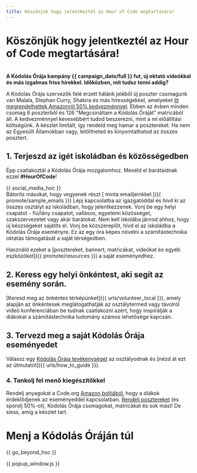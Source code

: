```yaml
---
title: Köszönjük hogy jelentkeztél az Hour of Code megtartására!
---
```


# Köszönjük hogy jelentkeztél az Hour of Code megtartására!

<br /> **A Kódolás Órája kampány {{ campaign_date/full }} fut, új oktató videókkal és más izgalmas friss hírekkel. Időközben, mit tudsz tenni addig?**

A Kódolás Órája szervezők felé érzett hálánk jeléből új poszter csomagunk van Malala, Stephan Curry, Shakira és más hírességekkel, amelyeket [itt megrendelhettek Amazonról 50% kedvezménnyel](https://www.amazon.com/promocode/A3QAYNZUZTSSNQ). Ebben az évben minden csomag 6 poszterből és 126 "Megcsináltam a Kódolás Óráját" matricából áll. A kedvezménnyel kevesebbért tudod beszerezni, mint a mi előállítási költségünk. A készlet limitált, így rendeld meg hamar a posztereket. Ha nem az Egyesült Államokban vagy,  letöltheted és kinyomtathatod az összes posztert.</p> 

## 1. Terjeszd az igét iskoládban és közösségedben

Épp csatlakoztál a Kódolás Órája mozgalomhoz. Meséld el barátaidnak ezzel **#HourOfCode**!

{{ social_media_hoc }} <br /> Bátoríts másokat, hogy vegyenek részt [ minta emailjeinkkel.]({{ promote/sample_emails }}) Lépj kapcsolatba az igazgatóddal és hívd ki az összes osztályt az iskoládban, hogy jelentkezzenek. Vonj be egy helyi csapatot - fiú/lány csapatot, vallásos, egyetemi közösséget, szakszervezetet vagy akár barátokat. Nem kell iskolába járnod ahhoz, hogy új készségeket sajátíts el. Vonj be közszereplőt, hívd el az iskoládba a Kódolás Órája eseményre. Ez az egy óra képes növelni a számítástechnika oktatás támogatását a saját térségedben.

Használd ezeket a [posztereket, bannert, matricákat, videókat és egyéb eszközöket]({{ promote/resources }}) a saját eseményedhez.

## 2. Keress egy helyi önkéntest, aki segít az esemény során.

[Keresd meg az önkéntes térképünket]({{ urls/volunteer_local }}), amely alapján az önkéntesek meglátogathatják az osztálytermed vagy távolról videó konferenciában be tudnak csatlakozni azért, hogy inspirálják a diákokat a számítástechnika tudomány számos lehetősége kapcsán.

## 3. Tervezd meg a saját Kódolás Órája eseményedet

Válassz egy [Kódolás Órája tevékenységet](https://hourofcode.com/learn) az osztályodnak és [nézd át ezt az útmutatót]({{ urls/how_to_guide }}).

### 4. Tankolj fel menő kiegészítőkkel

Rendelj anyagokat a Code.org [Amazon boltjából](https://www.amazon.com/stores/page/8557B2A6-EBF2-4C9F-95C5-C3256FBA0220), hogy a diákok érdeklődjenek az eseményeddel kapcsolatban. [Rendelj posztereket](https://www.amazon.com/promocode/A3QAYNZUZTSSNQ) (és spórolj 50%-ot), Kódolás Órája csomagokat, matricákat és sok mást! De siess, amíg a készlet tart.

# Menj a Kódolás Óráján túl

{{ go_beyond_hoc }}

{{ popup_window.js }}